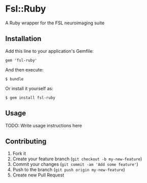 # Fsl::Ruby

A Ruby wrapper for the FSL neuroimaging suite

## Installation

Add this line to your application's Gemfile:

    gem 'fsl-ruby'

And then execute:

    $ bundle

Or install it yourself as:

    $ gem install fsl-ruby

## Usage

TODO: Write usage instructions here

## Contributing

1. Fork it
2. Create your feature branch (`git checkout -b my-new-feature`)
3. Commit your changes (`git commit -am 'Add some feature'`)
4. Push to the branch (`git push origin my-new-feature`)
5. Create new Pull Request
